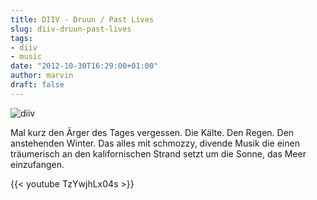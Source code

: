 ```yaml
---
title: DIIV - Druun / Past Lives
slug: diiv-druun-past-lives
tags:
- diiv
- music
date: "2012-10-30T16:29:00+01:00"
author: marvin
draft: false
---
```

![diiv](/images/diiv.jpg)

Mal kurz den Ärger des Tages vergessen. Die Kälte. Den Regen. Den
anstehenden Winter. Das alles mit schmozzy, divende Musik die einen
träumerisch an den kalifornischen Strand setzt um die Sonne, das Meer
einzufangen.

{{< youtube TzYwjhLx04s >}}
